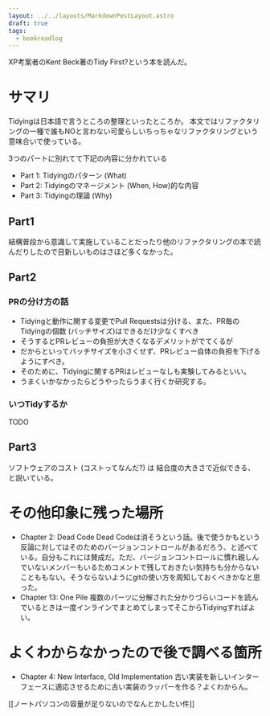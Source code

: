 ```yaml
---
layout: ../../layouts/MarkdownPostLayout.astro
draft: true
tags:
  - bookreadlog
---
```

XP考案者のKent Beck著のTidy First?という本を読んだ。

# サマリ

Tidyingは日本語で言うところの整理といったところか。
本文ではリファクタリングの一種で誰もNOと言わない可愛らしいちっちゃなリファクタリングという意味合いで使っている。

3つのパートに別れてて下記の内容に分かれている
* Part 1: Tidyingのパターン (What)
* Part 2: Tidyingのマネージメント (When, How)的な内容
* Part 3: Tidyingの理論 (Why)

## Part1
結構普段から意識して実施していることだったり他のリファクタリングの本で読んだりしたので目新しいものはさほど多くなかった。
## Part2
### PRの分け方の話
* Tidyingと動作に関する変更でPull Requestsは分ける、また、PR毎のTidyingの個数 (バッチサイズ)はできるだけ少なくすべき
* そうするとPRレビューの負担が大きくなるデメリットがでてくるが
* だからといってバッチサイズを小さくせず、PRレビュー自体の負担を下げるようにすべき。
* そのために、Tidyingに関するPRはレビューなしも実験してみるといい。
* うまくいかなかったらどうやったらうまく行くか研究する。
### いつTidyするか
TODO

## Part3
ソフトウェアのコスト (コストってなんだ?) は 結合度の大きさで近似できる、と説いている。



# その他印象に残った場所

* Chapter 2: Dead Code
  Dead Codeは消そうという話。後で使うかもという反論に対してはそのためのバージョンコントロールがあるだろう、と述べている。自分もこれには賛成だ。ただ、バージョンコントロールに慣れ親しんでいないメンバーもいるためコメントで残しておきたい気持ちも分からないことももない。そうならないようにgitの使い方を周知しておくべきかなと思った。
* Chapter 13: One Pile
  複数のパーツに分解された分かりづらいコードを読んでいるときは一度インラインでまとめてしまってそこからTidyingすればよい。

# よくわからなかったので後で調べる箇所
* Chapter 4: New Interface, Old Implementation
  古い実装を新しいインターフェースに適応させるために古い実装のラッパーを作る？よくわからん。

[[ノートパソコンの容量が足りないのでなんとかしたい件]]
